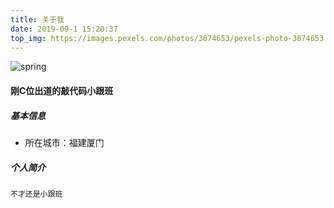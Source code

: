 ```yaml
---
title: 关于我
date: 2019-09-1 15:20:37
top_img: https://images.pexels.com/photos/3074653/pexels-photo-3074653.jpeg?auto=compress&cs=tinysrgb&dpr=1&w=500
---
```

![spring](https://phpcoder-1259614901.cos.ap-guangzhou.myqcloud.com/phpcoder/aboutme/aboutme.gif)
#### 刚C位出道的敲代码小跟班

##### 基本信息
- 所在城市：福建厦门

##### 个人简介
	不才还是小跟班
